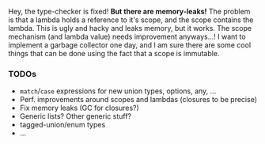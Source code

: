 Hey, the type-checker is fixed! __But there are memory-leaks!__ The problem is that a lambda holds a reference to it's scope, and the scope contains the lambda. This is ugly and hacky and leaks memory, but it works. The scope mechanism (and lambda value) needs improvement anyways...! I want to implement a garbage collector one day, and I am sure there are some cool things that can be done using the fact that a scope is immutable.

### TODOs

- `match`/`case` expressions for new union types, options, any, ...
- Perf. improvements around scopes and lambdas (closures to be precise)
- Fix memory leaks (GC for closures?)
- Generic lists? Other generic stuff?
- tagged-union/enum types
- ...
